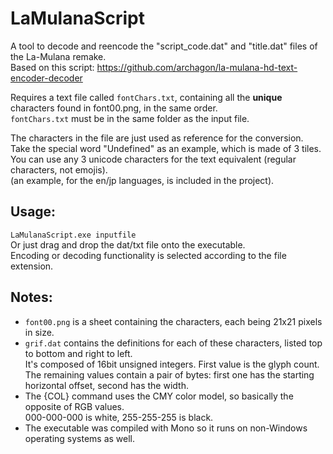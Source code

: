 # LaMulanaScript
A tool to decode and reencode the "script_code.dat" and "title.dat" files of the La-Mulana remake.  
Based on this script: https://github.com/archagon/la-mulana-hd-text-encoder-decoder

Requires a text file called `fontChars.txt`, containing all the __unique__ characters found in font00.png, in the same order.  
`fontChars.txt` must be in the same folder as the input file.

The characters in the file are just used as reference for the conversion.  
Take the special word "Undefined" as an example, which is made of 3 tiles.  
You can use any 3 unicode characters for the text equivalent (regular characters, not emojis).  
(an example, for the en/jp languages, is included in the project).

## Usage:
`LaMulanaScript.exe inputfile`  
Or just drag and drop the dat/txt file onto the executable.  
Encoding or decoding functionality is selected according to the file extension.  

## Notes:
* `font00.png` is a sheet containing the characters, each being 21x21 pixels in size.
* `grif.dat` contains the definitions for each of these characters, listed top to bottom and right to left.  
It's composed of 16bit unsigned integers.
First value is the glyph count.  
The remaining values contain a pair of bytes: first one has the starting horizontal offset, second has the width.
* The {COL} command uses the CMY color model, so basically the opposite of RGB values.  
000-000-000 is white, 255-255-255 is black.
* The executable was compiled with Mono so it runs on non-Windows operating systems as well.
